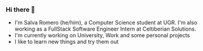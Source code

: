 ### Hi there 👋
- I'm Salva Romero (he/him), a Computer Science student at UGR. I'm also working as a FullStack Software Engineer Intern at Celtiberian Solutions.
- I'm currently working on University, Work and some personal projects
- I like to learn new things and try them out
